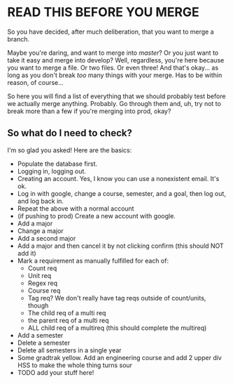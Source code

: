 # READ THIS BEFORE YOU MERGE
So you have decided, after much deliberation, that you want to merge a branch. 

Maybe you're daring, and want to merge into _*master*_? Or you just want to 
take it easy and merge into develop? Well, regardless, you're here because you 
want to merge a file. Or two files. Or even three! And that's okay... as long
as you don't break _too_ many things with your merge. Has to be within reason,
of course...

So here you will find a list of everything that we should probably test 
before we actually merge anything. Probably. Go through them and, uh, 
try not to break more than a few if you're merging into prod, okay? 

## So what do I need to check? 

I'm so glad you asked! Here are the basics: 

- Populate the database first. 
- Logging in, logging out. 
- Creating an account. Yes, I know you can use a nonexistent email. It's ok.
- Log in with google, change a course, semester, and a goal,
    then log out, and log back in.
- Repeat the above with a normal account
- (if pushing to prod) Create a new account with google. 
- Add a major
- Change a major
- Add a second major
- Add a major and then cancel it by not clicking confirm (this should NOT add it)
- Mark a requirement as manually fulfilled for each of:
    * Count req
    * Unit req
    * Regex req
    * Course req
    * Tag req? We don't really have tag reqs outside of count/units, though
    * The child req of a multi req
    * the parent req of a multi req
    * ALL child req of a multireq (this should complete the multireq)
- Add a semester
- Delete a semester
- Delete all semesters in a single year
- Some gradtrak yellow. Add an engineering course and add 2 upper div HSS to make 
    the whole thing turns sour 
- TODO add your stuff here!
